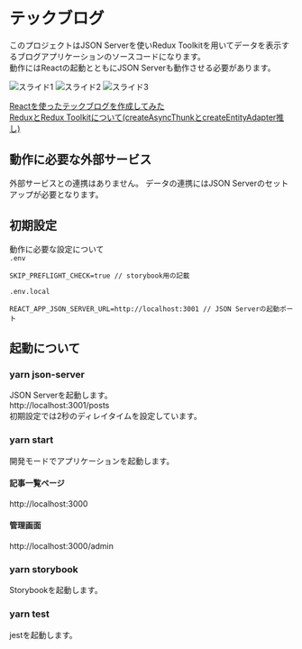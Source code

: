 # テックブログ

このプロジェクトはJSON Serverを使いRedux Toolkitを用いてデータを表示するブログアプリケーションのソースコードになります。  
動作にはReactの起動とともにJSON Serverも動作させる必要があります。

![スライド1](https://user-images.githubusercontent.com/71954454/118387059-ed52c780-b656-11eb-9b70-5dd6c304b624.png)
![スライド2](https://user-images.githubusercontent.com/71954454/118387063-f9d72000-b656-11eb-91f6-f79c4179f617.png)
![スライド3](https://user-images.githubusercontent.com/71954454/118387067-fe033d80-b656-11eb-9393-402d0d2ca7e8.png)

[Reactを使ったテックブログを作成してみた](https://qiita.com/himorishige/items/7ebd87ddaf7c86901b9a)  
[ReduxとRedux Toolkitについて(createAsyncThunkとcreateEntityAdapter推し)](https://qiita.com/himorishige/items/7ebd87ddaf7c86901b9a)

## 動作に必要な外部サービス

外部サービスとの連携はありません。
データの連携にはJSON Serverのセットアップが必要となります。

## 初期設定

動作に必要な設定について  
`.env`

```bash:.env
SKIP_PREFLIGHT_CHECK=true // storybook用の記載
```

`.env.local`

```bash:.env.local
REACT_APP_JSON_SERVER_URL=http://localhost:3001 // JSON Serverの起動ポート
```

## 起動について

### yarn json-server

JSON Serverを起動します。  
http://localhost:3001/posts  
初期設定では2秒のディレイタイムを設定しています。

### yarn start

開発モードでアプリケーションを起動します。

#### 記事一覧ページ
http://localhost:3000

#### 管理画面
http://localhost:3000/admin
### yarn storybook

Storybookを起動します。

### yarn test

jestを起動します。
